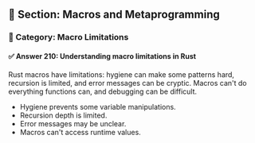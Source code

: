 ## 📘 Section: Macros and Metaprogramming  
### 🔹 Category: Macro Limitations  
#### ✅ Answer 210: Understanding macro limitations in Rust

Rust macros have limitations: hygiene can make some patterns hard, recursion is limited, and error messages can be cryptic. Macros can't do everything functions can, and debugging can be difficult.

- Hygiene prevents some variable manipulations.
- Recursion depth is limited.
- Error messages may be unclear.
- Macros can't access runtime values.
